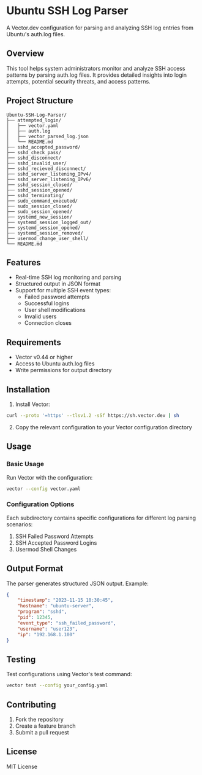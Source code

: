 # Ubuntu SSH Log Parser

A Vector.dev configuration for parsing and analyzing SSH log entries from Ubuntu's auth.log files.

## Overview

This tool helps system administrators monitor and analyze SSH access patterns by parsing auth.log files. It provides detailed insights into login attempts, potential security threats, and access patterns.

## Project Structure

```
Ubuntu-SSH-Log-Parser/
├── attempted_login/
│   ├── vector.yaml
│   ├── auth.log
│   ├── vector_parsed_log.json
│   └── README.md
├── sshd_accepted_password/
├── sshd_check_pass/
├── sshd_disconnect/
├── sshd_invalid_user/
├── sshd_recieved_disconnect/
├── sshd_server_listening_IPv4/
├── sshd_server_listening_IPv6/
├── sshd_session_closed/
├── sshd_session_opened/
├── sshd_terminating/
├── sudo_command_executed/
├── sudo_session_closed/
├── sudo_session_opened/
├── systemd_new_session/
├── systemd_session_logged_out/
├── systemd_session_opened/
├── systemd_session_removed/
├── usermod_change_user_shell/
└── README.md
```

## Features

- Real-time SSH log monitoring and parsing
- Structured output in JSON format
- Support for multiple SSH event types:
  - Failed password attempts
  - Successful logins
  - User shell modifications
  - Invalid users
  - Connection closes

## Requirements

- Vector v0.44 or higher
- Access to Ubuntu auth.log files
- Write permissions for output directory

## Installation

1. Install Vector:
```bash
curl --proto '=https' --tlsv1.2 -sSf https://sh.vector.dev | sh
```

2. Copy the relevant configuration to your Vector configuration directory

## Usage

### Basic Usage

Run Vector with the configuration:
```bash
vector --config vector.yaml
```

### Configuration Options

Each subdirectory contains specific configurations for different log parsing scenarios:

1. SSH Failed Password Attempts
2. SSH Accepted Password Logins
3. Usermod Shell Changes

## Output Format

The parser generates structured JSON output. Example:

```json
{
    "timestamp": "2023-11-15 10:30:45",
    "hostname": "ubuntu-server",
    "program": "sshd",
    "pid": 12345,
    "event_type": "ssh_failed_password",
    "username": "user123",
    "ip": "192.168.1.100"
}
```

## Testing

Test configurations using Vector's test command:
```bash
vector test --config your_config.yaml
```

## Contributing

1. Fork the repository
2. Create a feature branch
3. Submit a pull request

## License

MIT License
